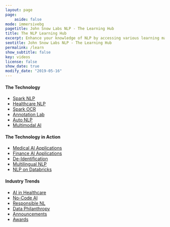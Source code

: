 ```yaml
---
layout: page
page:
    aside: false      
mode: immersivebg
pagetitle: John Snow Labs NLP - The Learning Hub
title: The NLP Learning Hub
excerpt: Enhance your knowledge of NLP by accessing various learning materials prepared by domain experts. Learn about the technology, technology in action, and industry trends in the field of Natural Language Processing.
seotitle: John Snow Labs NLP - The Learning Hub
permalink: /learn
show_subtitle: false
key: videos
license: false
show_date: true
modify_date: "2019-05-16"
---
```


<div class="grid--container learn-hub container">
    <div class="grid">
        <div class="cell cell--12 cell--lg-4 cell--sm-4">
            <div class="learn-hub-inner">
                <h4>The Technology</h4>
                <ul class="learn-hub-list">
                    <li><a target="_blank" href="https://www.johnsnowlabs.com/spark-nlp-blog/">Spark NLP</a></li>
                    <li><a target="_blank" href="https://www.johnsnowlabs.com/healthcare-nlp-blog/">Healthcare NLP</a></li>
                    <li><a target="_blank" href="https://www.johnsnowlabs.com/visual-nlp-blog/">Spark OCR</a></li>
                    <li><a target="_blank" href="https://www.johnsnowlabs.com/annotation-lab-blog/">Annotation Lab</a></li>
                    <li><a target="_blank" href="https://www.johnsnowlabs.com/auto-nlp-blog/">Auto NLP</a></li>
                    <li><a target="_blank" href="https://www.johnsnowlabs.com/multimodal-ai-blog/">Multimodal AI</a></li>
                </ul>
            </div>
        </div>
        <div class="cell cell--12 cell--lg-4 cell--sm-4">
            <div class="learn-hub-inner">
                <h4>The Technology in Action</h4>
                <ul class="learn-hub-list">
                    <li><a target="_blank" href="https://www.johnsnowlabs.com/medical-ai-applications-blog/">Medical AI Applications</a></li>
                    <li><a target="_blank" href="https://www.johnsnowlabs.com/finance-ai-applications-blog/">Finance AI Applications</a></li>
                    <li><a target="_blank" href="https://www.johnsnowlabs.com/de-identification-blog/">De-Identification</a></li>
                    <li><a target="_blank" href="https://www.johnsnowlabs.com/multilingual-nlp-blog/">Multilingual NLP</a></li>
                    <li><a target="_blank" href="https://www.johnsnowlabs.com/nlp-on-databricks-blog/">NLP on Databricks</a></li>
                </ul>
            </div>
        </div>
        <div class="cell cell--12 cell--lg-4 cell--sm-4">
            <div class="learn-hub-inner">
                <h4>Industry Trends</h4>
                <ul class="learn-hub-list">
                    <li><a target="_blank" href="https://www.johnsnowlabs.com/ai-in-healthcare-blog/">AI in Healthcare</a></li>
                    <li><a target="_blank" href="https://www.johnsnowlabs.com/no-code-ai-blog/">No-Code AI</a></li>
                    <li><a target="_blank" href="https://www.johnsnowlabs.com/responsible-nlp-blog/">Responsible NL</a></li>
                    <li><a target="_blank" href="https://www.johnsnowlabs.com/data-philanthropy-blog/">Data Philanthropy</a></li>
                    <li><a target="_blank" href="https://www.johnsnowlabs.com/announcements-blog/">Announcements</a></li>
                    <li><a target="_blank" href="https://www.johnsnowlabs.com/awards-blog/">Awards</a></li>
                </ul>
            </div>
        </div>
    </div>
</div>